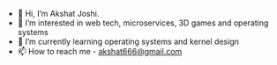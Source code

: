 - 👋 Hi, I’m Akshat Joshi.
- 👀 I’m interested in web tech, microservices, 3D games and operating systems
- 🌱 I’m currently learning operating systems and kernel design
- 📫 How to reach me -  akshat666@gmail.com

<!---
akshat666/akshat666 is a ✨ special ✨ repository because its `README.md` (this file) appears on your GitHub profile.
You can click the Preview link to take a look at your changes.
--->
